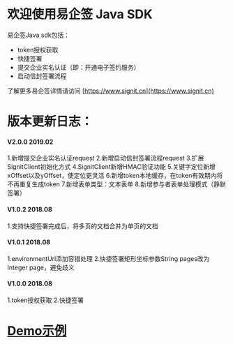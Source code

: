 
# 欢迎使用易企签 Java SDK

易企签Java sdk包括：

- token授权获取
- 快捷签署
- 提交企业实名认证（即：开通电子签约服务）
- 启动信封签署流程

了解更多易企签详情请访问  [https://www.signit.cn](https://www.signit.cn)

# 版本更新日志：

#### V2.0.0 2019.02
1.新增提交企业实名认证request
2.新增启动信封签署流程request
3.扩展SignitClient初始化方式
4.SignitClient新增HMAC验证功能
5.关键字定位新增xOffset以及yOffset，使定位更灵活
6.新增token本地缓存，在token有效期内将不再重复生成token
7.新增表单类型：文本表单
8.新增参与者表单处理模式（静默签署）

#### V1.0.2 2018.08
1.支持快捷签署完成后，将多页的文档合并为单页的文档

#### V1.0.1 2018.08
1.environmentUrl添加容错处理
2.快捷签署矩形坐标参数String pages改为Integer page，避免歧义

#### V1.0.0 2018.08
1.token授权获取
2.快捷签署

# [Demo示例](https://github.com/signit-wesign/java-sdk-sample)
